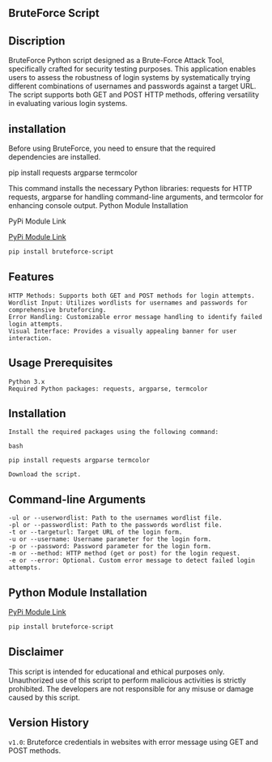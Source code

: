 ## BruteForce Script
## Discription

BruteForce Python script designed as a Brute-Force Attack Tool, specifically crafted for security testing purposes. This application enables users to assess the robustness of login systems by systematically trying different combinations of usernames and passwords against a target URL. The script supports both GET and POST HTTP methods, offering versatility in evaluating various login systems.

## installation

Before using BruteForce, you need to ensure that the required dependencies are installed.

 pip install requests argparse termcolor


This command installs the necessary Python libraries: requests for HTTP requests, argparse for handling command-line arguments, and termcolor for enhancing console output.
Python Module Installation

PyPi Module Link

 [PyPi Module Link]( https://pypi.org/project/bruteforce-script/1.0/)
```bash
pip install bruteforce-script
```
                                                                                                         
## Features

    HTTP Methods: Supports both GET and POST methods for login attempts.
    Wordlist Input: Utilizes wordlists for usernames and passwords for comprehensive bruteforcing.
    Error Handling: Customizable error message handling to identify failed login attempts.
    Visual Interface: Provides a visually appealing banner for user interaction.

## Usage Prerequisites

    Python 3.x
    Required Python packages: requests, argparse, termcolor

## Installation

    Install the required packages using the following command:

    bash

    pip install requests argparse termcolor

    Download the script.

## Command-line Arguments

    -ul or --userwordlist: Path to the usernames wordlist file.
    -pl or --passwordlist: Path to the passwords wordlist file.
    -t or --targeturl: Target URL of the login form.
    -u or --username: Username parameter for the login form.
    -p or --password: Password parameter for the login form.
    -m or --method: HTTP method (get or post) for the login request.
    -e or --error: Optional. Custom error message to detect failed login attempts.

## Python Module Installation
[PyPi Module Link]( https://pypi.org/project/bruteforce-script/1.0/)
```bash
pip install bruteforce-script
```

## Disclaimer
This script is intended for educational and ethical purposes only. Unauthorized use of this script to perform malicious activities is strictly prohibited. The developers are not responsible for any misuse or damage caused by this script.

## Version History
`v1.0`: Bruteforce credentials in websites with error message using GET and POST methods.
